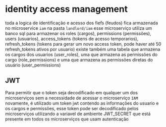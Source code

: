 # identity access management

toda a logica de identificação e acesso dos fiefs (feudos) fica armazenada no microservice `iam` na pasta `landlord/iam`
esse microserviço utiliza um banco sql para armazenar os roles (cargos), permissions (permissões), users (usuarios), 
access_tokens (tokens de acesso temporarios), refresh_tokens (tokens para gerar um novo access token, pode haver até 50 refresh_tokens ativos por usuario)
 existe também uma tabela que armazena os cargos dos usuarios (user_roles), uma que armazena as permissões do cargo (role_permissions)
 e uma que armazena as permissões diretas do usuário (user_permissions)
 
## JWT 

Para permitir que o token seja decodificado em qualquer um dos microserviços sem a necessidade de acessar o microserviço `IAM`
novamente, é utilizado um token jwt contendo as informações do usuario e os cargos e permissões, esse token pode ser decodificado
pelos microserviços utilizando a variavel de ambiente JWT_SECRET que está presente em todos os microserviços que usam autenticação